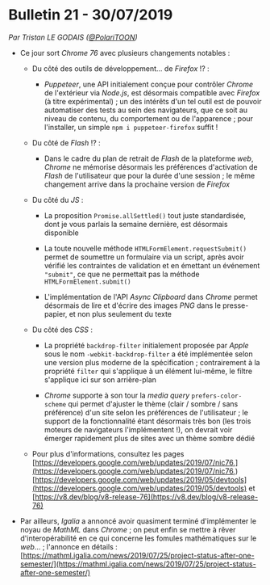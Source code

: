 # Bulletin 21 - 30/07/2019

*Par Tristan LE GODAIS ([@PolariTOON](https://github.com/PolariTOON))*

- Ce jour sort *Chrome 76* avec plusieurs changements notables :

	- Du côté des outils de développement... de *Firefox* !? :

		- *Puppeteer*, une API initialement conçue pour contrôler *Chrome* de l'extérieur via *Node.js*, est désormais compatible avec *Firefox* (à titre expérimental) ; un des intérêts d'un tel outil est de pouvoir automatiser des tests au sein des navigateurs, que ce soit au niveau de contenu, du comportement ou de l'apparence ; pour l'installer, un simple `npm i puppeteer-firefox` suffit !

	- Du côté de *Flash* !? :

		- Dans le cadre du plan de retrait de *Flash* de la plateforme *web*, *Chrome* ne mémorise désormais les préférences d'activation de *Flash* de l'utilisateur que pour la durée d'une session ; le même changement arrive dans la prochaine version de *Firefox*

	- Du côté du *JS* :

		- La proposition `Promise.allSettled()` tout juste standardisée, dont je vous parlais la semaine dernière, est désormais disponible

		- La toute nouvelle méthode `HTMLFormElement.requestSubmit()` permet de soumettre un formulaire via un script, après avoir vérifié les contraintes de validation et en émettant un événement `"submit"`, ce que ne permettait pas la méthode `HTMLFormElement.submit()`

		- L'implémentation de l'API *Async Clipboard* dans *Chrome* permet désormais de lire et d'écrire des images *PNG* dans le presse-papier, et non plus seulement du texte

	- Du côté des *CSS* :

		- La propriété `backdrop-filter` initialement proposée par *Apple* sous le nom `-webkit-backdrop-filter` a été implémentée selon une version plus moderne de la spécification ; contrairement à la propriété `filter` qui s'applique à un élément lui-même, le filtre s'applique ici sur son arrière-plan

		- *Chrome* supporte à son tour la *media query* `prefers-color-scheme` qui permet d'ajuster le thème (clair / sombre / sans préférence) d'un site selon les préférences de l'utilisateur ; le support de la fonctionnalité étant désormais très bon (les trois moteurs de navigateurs l'implémentent !), on devrait voir émerger rapidement plus de sites avec un thème sombre dédié

	- Pour plus d'informations, consultez les pages [https://developers.google.com/web/updates/2019/07/nic76,](https://developers.google.com/web/updates/2019/07/nic76,) [https://developers.google.com/web/updates/2019/05/devtools](https://developers.google.com/web/updates/2019/05/devtools) et [https://v8.dev/blog/v8-release-76](https://v8.dev/blog/v8-release-76)

- Par ailleurs, *Igalia* a annoncé avoir quasiment terminé d'implémenter le noyau de *MathML* dans *Chrome* ; on peut enfin se mettre à rêver d'interopérabilité en ce qui concerne les fomules mathématiques sur le *web*... ; l'annonce en détails : [https://mathml.igalia.com/news/2019/07/25/project-status-after-one-semester/](https://mathml.igalia.com/news/2019/07/25/project-status-after-one-semester/)
